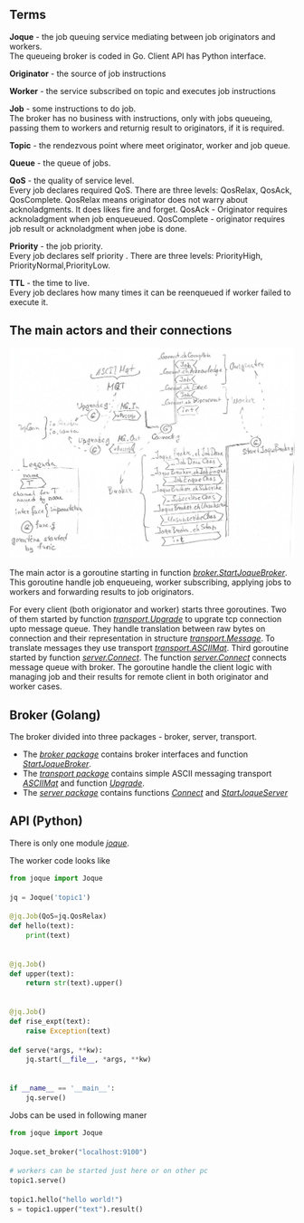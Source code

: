 ## Terms

__Joque__ - the job queuing service mediating between job originators and workers.   
   The queueing broker is coded in Go. Client API has Python interface.
   
__Originator__ - the source of job instructions

__Worker__ - the service subscribed on topic and executes job instructions

__Job__ - some instructions to do job.    
   The broker has no business with instructions, only with jobs queueing, passing them to workers and returnig result to originators, if it is required.

__Topic__ - the rendezvous point where meet originator, worker and job queue.

__Queue__ - the queue of jobs. 

__QoS__ - the quality of service level.   
   Every job declares required QoS. There are three levels: QosRelax, QosAck, QosComplete. QosRelax means originator does not warry about acknoladgments. It does likes fire and forget. QosAck - Originator requires acknoladgment when job enqueueued. QosComplete - originator requires job result or acknoladgment when jobe is done.
   
__Priority__  - the job priority.   
   Every job declares self priority . There are three levels: PriorityHigh, PriorityNormal,PriorityLow.
   
__TTL__  - the time to live.   
   Every job declares how many times it can be reenqueued if worker failed to execute it.
   
## The main actors and their connections

![](joque_1.jpg)
   
The main actor is a goroutine starting in function [_broker.StartJoqueBroker_](https://github.com/sudachen/joque/blob/master/go/broker/jqbroker.go#L311). This goroutine handle job enqueueing, worker subscribing, applying jobs to workers and forwarding results to job originators. 

For every client (both origionator and worker) starts three goroutines. Two of them started by function [_transport.Upgrade_](https://github.com/sudachen/joque/blob/master/go/transport/transport.go#L72) to upgrate tcp connection upto message queue. They handle translation between raw bytes on connection and their representation in structure [_transport.Message_](https://github.com/sudachen/joque/blob/master/go/transport/transport.go#L28). To translate messages they use transport [_transport.ASCIIMqt_](https://github.com/sudachen/joque/blob/master/go/transport/asciimqt.go#L15). Third goroutine started by function [_server.Connect_](https://github.com/sudachen/joque/blob/master/go/server/connect.go#L40). The function [_server.Connect_](https://github.com/sudachen/joque/blob/master/go/server/connect.go#L40) connects message queue with broker. The goroutine handle the client logic with managing job and their results for remote client in both originator and worker cases. 

## Broker (Golang)

The broker divided into three packages - broker, server, transport. 

* The [_broker package_](https://github.com/sudachen/joque/tree/master/go/broker) contains broker interfaces and function [_StartJoqueBroker_](https://github.com/sudachen/joque/blob/master/go/broker/jqbroker.go#L311).
* The [_transport package_](https://github.com/sudachen/joque/tree/master/go/transport) contains simple ASCII messaging transport [_ASCIIMqt_](https://github.com/sudachen/joque/blob/master/go/transport/asciimqt.go#L15) and function [_Upgrade_](https://github.com/sudachen/joque/blob/master/go/transport/transport.go#L72).
* The [_server package_](https://github.com/sudachen/joque/tree/master/go/server) contains functions [_Connect_](https://github.com/sudachen/joque/blob/master/go/server/connect.go#L40) and [_StartJoqueServer_](https://github.com/sudachen/joque/blob/master/go/server/server.go#L28)

## API (Python)

There is only one module [_joque_](https://github.com/sudachen/joque/blob/master/py/joque.py).

The worker code looks like

```python
from joque import Joque

jq = Joque('topic1')

@jq.Job(QoS=jq.QosRelax)
def hello(text):
    print(text)


@jq.Job()
def upper(text):
    return str(text).upper()


@jq.Job()
def rise_expt(text):
    raise Exception(text)

def serve(*args, **kw):
    jq.start(__file__, *args, **kw)


if __name__ == '__main__':
    jq.serve()
```

Jobs can be used in following maner

```python
from joque import Joque

Joque.set_broker("localhost:9100")

# workers can be started just here or on other pc
topic1.serve()

topic1.hello("hello world!")
s = topic1.upper("text").result()
```

